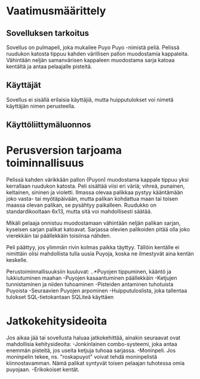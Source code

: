 # Vaatimusmäärittely

## Sovelluksen tarkoitus
Sovellus on pulmapeli, joka mukailee Puyo Puyo -nimistä peliä. Pelissä ruudukon katosta tippuu kahden värillisen pallon muodostamia kappaleita. Vähintään neljän samanvärisen kappaleen muodostama sarja katoaa kentältä ja antaa pelaajalle pisteitä.

## Käyttäjät
Sovellus ei sisällä erilaisia käyttäjiä, mutta huipputulokset voi nimetä käyttäjän nimen perusteella.

## Käyttöliittymäluonnos


# Perusversion tarjoama toiminnallisuus
Pelissä kahden värikkään pallon (Puyon) muodostama kappale tippuu yksi 
kerrallaan ruudukon katosta. Peli sisältää viisi eri väriä; vihreä, 
punainen, keltainen, sininen ja violetti. Ilmassa olevaa palikkaa pystyy 
kääntämään joko vasta- tai myötäpäivään, mutta palikan kohdattua maan 
tai toisen maassa olevan palikan, se pysähtyy paikalleen. Ruudukko on 
standardikooltaan 6x13, mutta sitä voi mahdollisesti säätää.

Mikäli pelaaja onnistuu muodostamaan vähintään neljän palikan sarjan, 
kyseisen sarjan palikat katoavat. Sarjassa olevien palikoiden pitää olla 
joko vierekkäin tai päällekkäin toisiinsa nähden.

Peli päättyy, jos ylimmän rivin kolmas paikka täyttyy. Tällöin kentälle 
ei nimittäin olisi mahdollista tulla uusia Puyoja, koska ne ilmestyvät 
aina kentän keskelle.

Perustoiminnallisuuksiin kuuluvat:
..*Puyojen tippuminen, kääntö ja lukkiutuminen maahan
-Puyojen kasaantuminen päällekkäin
-Ketjujen tunnistaminen ja niiden tuhoaminen
-Pisteiden antaminen tuhotuista Puyoista
-Seuraavien Puyojen arpominen
-Huipputuloslista, joka tallentaa tulokset SQL-tietokantaan SQLiteä 
käyttäen


# Jatkokehitysideoita
Jos aikaa jää tai sovellusta haluaa jatkokehittää, ainakin seuraavat 
ovat mahdollisia kehitysideoita:
-Jonkinlainen combo-systeemi, joka antaa enemmän pisteitä, jos useita 
ketjuja tuhoaa sarjassa.
-Moninpeli. Jos moninpelin tekee, ns. "roskapuyot" voivat tehdä 
moninpelistä kiinnostavamman. Nämä palikat syntyvät toisen pelaajan 
tuhotessa omia puyojaan.
-Erikokoiset kentät.
